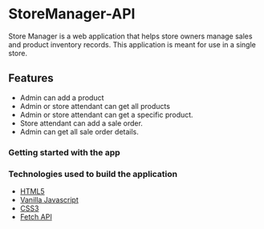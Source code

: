 # StoreManager-API

Store Manager is a web application that helps store owners manage sales and product inventory records. This application is meant for use in a single store.

## Features

-   Admin can add a product
-   Admin or store attendant can get all products
-   Admin or store attendant can get a specific product.
-   Store attendant can add a sale order.
-   Admin can get all sale order details.

### Getting started with the app

### Technologies used to build the application

-   [HTML5](https://www.w3schools.com/html/html5_intro.asp)
-   [Vanilla Javascript](http://vanilla-js.com/)
-   [CSS3](https://developer.mozilla.org/en-US/docs/Web/CSS/CSS3)
-   [Fetch API](https://developer.mozilla.org/en-US/docs/Web/API/Fetch_API)
